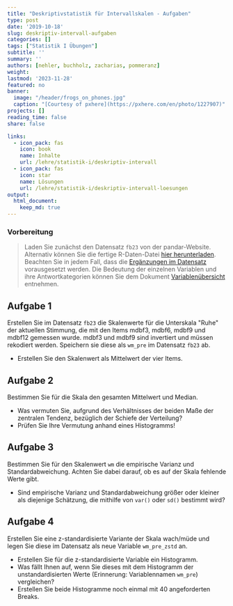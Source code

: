 ```yaml
---
title: "Deskriptivstatistik für Intervallskalen - Aufgaben" 
type: post
date: '2019-10-18' 
slug: deskriptiv-intervall-aufgaben
categories: [] 
tags: ["Statistik I Übungen"] 
subtitle: ''
summary: '' 
authors: [nehler, buchholz, zacharias, pommeranz]
weight:
lastmod: '2023-11-28'
featured: no
banner:
  image: "/header/frogs_on_phones.jpg"
  caption: "[Courtesy of pxhere](https://pxhere.com/en/photo/1227907)"
projects: []
reading_time: false
share: false

links:
  - icon_pack: fas
    icon: book
    name: Inhalte
    url: /lehre/statistik-i/deskriptiv-intervall
  - icon_pack: fas
    icon: star
    name: Lösungen
    url: /lehre/statistik-i/deskriptiv-intervall-loesungen
output:
  html_document:
    keep_md: true
---
```






### Vorbereitung

> Laden Sie zunächst den Datensatz `fb23` von der pandar-Website. Alternativ können Sie die fertige R-Daten-Datei [<i class="fas fa-download"></i> hier herunterladen](/daten/fb23.rda). Beachten Sie in jedem Fall, dass die [Ergänzungen im Datensatz](/lehre/statistik-i/deskriptiv-intervall/#prep) vorausgesetzt werden. Die Bedeutung der einzelnen Variablen und ihre Antwortkategorien können Sie dem Dokument [Variablenübersicht](/lehre/statistik-i/variablen.pdf) entnehmen.


## Aufgabe 1

Erstellen Sie im Datensatz `fb23` die Skalenwerte für die Unterskala "Ruhe" der aktuellen Stimmung, die mit den Items mdbf3, mdbf6, mdbf9 und mdbf12 gemessen wurde. mdbf3 und mdbf9 sind invertiert und müssen rekodiert werden. Speichern sie diese als `wm_pre` im Datensatz `fb23` ab.

* Erstellen Sie den Skalenwert als Mittelwert der vier Items.

## Aufgabe 2

Bestimmen Sie für die Skala den gesamten Mittelwert und Median.

* Was vermuten Sie, aufgrund des Verhältnisses der beiden Maße der zentralen Tendenz, bezüglich der Schiefe der Verteilung?
* Prüfen Sie Ihre Vermutung anhand eines Histogramms!

## Aufgabe 3

Bestimmen Sie für den Skalenwert `wm` die empirische Varianz und Standardabweichung. Achten Sie dabei darauf, ob es auf der Skala fehlende Werte gibt.

* Sind empirische Varianz und Standardabweichung größer oder kleiner als diejenige Schätzung, die mithilfe von `var()` oder `sd()` bestimmt wird?  


## Aufgabe 4

Erstellen Sie eine z-standardisierte Variante der Skala wach/müde und legen Sie diese im Datensatz als neue Variable `wm_pre_zstd` an.

* Erstellen Sie für die z-standardisierte Variable ein Histogramm.
* Was fällt Ihnen auf, wenn Sie dieses mit dem Histogramm der unstandardisierten Werte (Erinnerung: Variablennamen `wm_pre`) vergleichen?
* Erstellen Sie beide Histogramme noch einmal mit 40 angeforderten Breaks.

